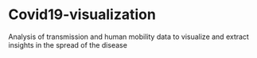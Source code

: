 # Covid19-visualization
Analysis of transmission and human mobility data to visualize and extract insights in the spread of the disease
